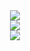
<!-- ## Hi there 👋 -->

<!--
**imrankabir02/imrankabir02** is a ✨ _special_ ✨ repository because its `README.md` (this file) appears on your GitHub profile.

Here are some ideas to get you started:

- 🔭 I’m currently working on ...
- 🌱 I’m currently learning ...
- 👯 I’m looking to collaborate on ...
- 🤔 I’m looking for help with ...
- 💬 Ask me about ...
- 📫 How to reach me: ...
- 😄 Pronouns: ...
- ⚡ Fun fact: ...
-->

<!-- ### MD. IMRAN KABIR's GitHub Stats -->

<div align="center">
  <div style="display: flex; flex-direction: column; align-items: center; justify-content: center;">
    <a href="https://github.com/imrankabir02">
      <img src="https://github-readme-stats.vercel.app/api?username=imrankabir02&show_icons=true&theme=vue&hide_border=true&hide=prs" style="max-width: 100%;"/>
    </a>
    <a href="https://github.com/imrankabir02">
      <img src="https://github-readme-stats.vercel.app/api/top-langs/?username=imrankabir02&layout=compact&theme=vue&hide_border=true" style="max-width: 100%;"/>
    </a>
    <a href="https://git.io/streak-stats">
      <img src="https://github-readme-streak-stats.herokuapp.com/?user=imrankabir02&theme=vue&hide_border=true" style="max-width: 100%;"/>
    </a>
  </div>
</div>


